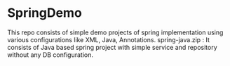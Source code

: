 # SpringDemo
This repo consists of simple demo projects of spring implementation using various configurations like XML, Java, Annotations.
spring-java.zip : It consists of Java based spring project with simple service and repository without any DB configuration.

